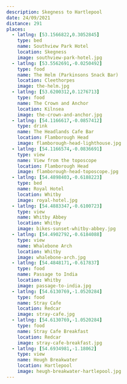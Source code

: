 ```yaml
---
description: Skegness to Hartlepool
date: 24/09/2021
distance: 291
places:
  - latlng: [53.1566822,0.3052845]
    type: bed
    name: Southview Park Hotel
    location: Skegness
    image: southview-park-hotel.jpg
  - latlng: [53.5562691,-0.0250492]
    type: food
    name: The Helm (Parkinsons Snack Bar)
    location: Cleethorpes
    image: the-helm.jpg
  - latlng: [53.6200312,0.1276713]
    type: food
    name: The Crown and Anchor
    location: Kilnsea
    image: the-crown-and-anchor.jpg
  - latlng: [54.1166617,-0.0857412]
    type: drink
    name: The Headlands Cafe Bar
    location: Flamborough Head
    image: flamborough-head-lighthouse.jpg
  - latlng: [54.1166574,-0.0836691]
    type: view
    name: View from the toposcope
    location: Flamborough Head
    image: flamborough-head-toposcope.jpg
  - latlng: [54.4898403,-0.6188223]
    type: bed
    name: Royal Hotel
    location: Whitby
    image: royal-hotel.jpg
  - latlng: [54.4883347,-0.6100723]
    type: view
    name: Whitby Abbey
    location: Whitby
    image: bikes-sunset-whitby-abbey.jpg
  - latlng: [54.4902792,-0.6184088]
    type: view
    name: Whalebone Arch
    location: Whitby
    image: whalebone-arch.jpg
  - latlng: [54.4848171,-0.617837]
    type: food
    name: Passage to India
    location: Whitby
    image: passage-to-india.jpg
  - latlng: [54.6130769,-1.0520284]
    type: food
    name: Stray Cafe
    location: Redcar
    image: stray-cafe.jpg
  - latlng: [54.6130769,-1.0520284]
    type: food
    name: Stray Cafe Breakfast
    location: Redcar
    image: stray-cafe-breakfast.jpg
  - latlng: [54.6934981,-1.18062]
    type: view
    name: Heugh Breakwater
    location: Hartlepool
    image: heugh-breakwater-hartlepool.jpg
---
```

